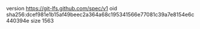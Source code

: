 version https://git-lfs.github.com/spec/v1
oid sha256:dcef981e1b15af49beec2a364a68c195341566e77081c39a7e8154e6c440394e
size 1563

